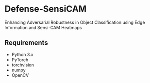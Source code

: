 # Defense-SensiCAM
Enhancing Adversarial Robustness in Object Classification using Edge Information and Sensi-CAM Heatmaps
## Requirements
- Python 3.x
- PyTorch
- torchvision
- numpy
- OpenCV
